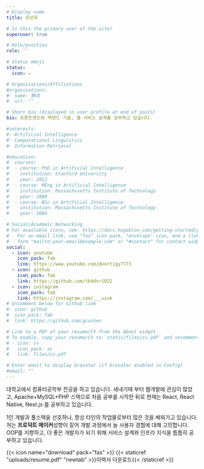 ```yaml
---
# Display name
title: 유상욱

# Is this the primary user of the site?
superuser: true

# Role/position
role: ''

# Status emoji
status:
  icon: ✏️

# Organizations/Affiliations
#organizations:
#- name: 腾讯
#  url: ""

# Short bio (displayed in user profile at end of posts)
bio: 프론트엔드와 백엔드 기술, 웹 서비스 설계를 공부하고 있습니다.

#interests:
#- Artificial Intelligence
#- Computational Linguistics
#- Information Retrieval

#education:
#  courses:
#  - course: PhD in Artificial Intelligence
#    institution: Stanford University
#    year: 2012
#  - course: MEng in Artificial Intelligence
#    institution: Massachusetts Institute of Technology
#    year: 2009
#  - course: BSc in Artificial Intelligence
#    institution: Massachusetts Institute of Technology
#    year: 2008

# Social/Academic Networking
# For available icons, see: https://docs.hugoblox.com/getting-started/page-builder/#icons
#   For an email link, use "fas" icon pack, "envelope" icon, and a link in the
#   form "mailto:your-email@example.com" or "#contact" for contact widget.
social:
  - icon: youtube
    icon_pack: fab
    link: https://www.youtube.com/@vertigy7773
  - icon: github
    icon_pack: fab
    link: https://github.com/tkddnr1022
  - icon: instagram
    icon_pack: fab
    link: https://instagram.com/___usuk
# Uncomment below for Github link
#- icon: github
#  icon_pack: fab
#  link: https://github.com/gcushen

# Link to a PDF of your resume/CV from the About widget.
# To enable, copy your resume/CV to `static/files/cv.pdf` and uncomment the lines below.
# - icon: cv
#   icon_pack: ai
#   link: files/cv.pdf

# Enter email to display Gravatar (if Gravatar enabled in Config)
#email: ""
---
```


대학교에서 컴퓨터공학부 전공을 하고 있습니다. 새내기때 부터 웹개발에 관심이 많았고, Apache+MySQL+PHP 스택으로 처음 공부를 시작한 뒤로 현재는 React, React Native, Nest.js 를 공부하고 있습니다.

1인 개발과 풀스택을 선호하나, 항상 타인의 작업물로부터 많은 것을 배워가고 있습니다. 저는 **프로덕트 메이커**성향이 짙어 개발 과정에서 늘 사용자 경험에 대해 고민합니다. OOP를 지향하고, 더 좋은 개발자가 되기 위해 서비스 설계와 인프라 지식을 틈틈히 공부하고 있습니다.

{{< icon name="download" pack="fas" >}} {{< staticref "uploads/resume.pdf" "newtab" >}}이력서 다운로드{{< /staticref >}}
